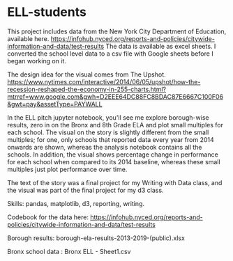# ELL-students

This project includes data from the New York City Department of Education, available here. https://infohub.nyced.org/reports-and-policies/citywide-information-and-data/test-results The data is available as excel sheets. I converted the school level data to a csv file with Google sheets before I began working on it. 

The design idea for the visual comes from The Upshot. https://www.nytimes.com/interactive/2014/06/05/upshot/how-the-recession-reshaped-the-economy-in-255-charts.html?mtrref=www.google.com&gwh=D2EEE64DC88FC8BDAC87E6667C100F06&gwt=pay&assetType=PAYWALL

In the ELL pitch jupyter notebook, you'll see me explore borough-wise results, zero in on the Bronx and 8th Grade ELA and plot small multiples for each school. The visual on the story is slightly different from the small multiples; for one, only schools that reported data every year from 2014 onwards are shown, whereas the analysis notebook contains all the schools. In addition, the visual shows percentage change in performance for each school when compared to its 2014 baseline, whereas these small multiples just plot performance over time. 

The text of the story was a final project for my Writing with Data class, and the visual was part of the final project for my d3 class. 

Skills:
pandas, matplotlib, d3, reporting, writing. 

Codebook for the data here: https://infohub.nyced.org/reports-and-policies/citywide-information-and-data/test-results

Borough results: borough-ela-results-2013-2019-(public).xlsx

Bronx school data : Bronx ELL - Sheet1.csv
